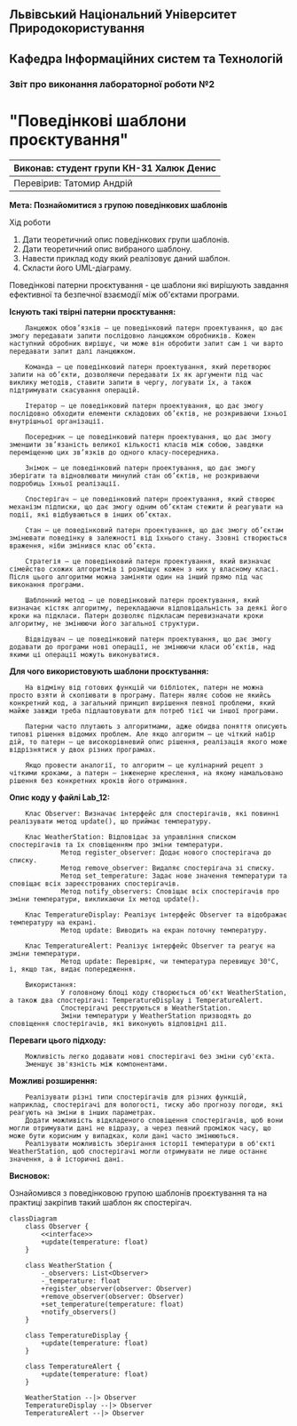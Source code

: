 ## Львівський Національний Університет Природокористування
## Кафедра Інформаційних систем та Технологій



### Звіт про виконання лабораторної роботи №2
# "Поведінкові шаблони проєктування"



| Виконав: студент групи КН-31 Халюк Денис |
|------------------------------------------|
| Перевірив: Татомир Андрій                |




**Мета: Познайомитися з групою поведінкових шаблонів**


Хід роботи

1. Дати теоретичний опис поведінкових групи шаблонів.
2. Дати теоретичний опис вибраного шаблону.
3. Навести приклад коду який реалізовує даний шаблон.
4. Скласти його UML-діаграму.

Поведінкові патерни проєктування - це шаблони які вирішують завдання ефективної та безпечної взаємодії між об'єктами програми.

**Існують такі твірні патерни проєктування:**

    	Ланцюжок обов’язків — це поведінковий патерн проектування, що дає змогу передавати запити послідовно ланцюжком обробників. Кожен наступний обробник вирішує, чи може він обробити запит сам і чи варто передавати запит далі ланцюжком.

    	Команда — це поведінковий патерн проектування, який перетворює запити на об’єкти, дозволяючи передавати їх як аргументи під час виклику методів, ставити запити в чергу, логувати їх, а також підтримувати скасування операцій.

    	Ітератор — це поведінковий патерн проектування, що дає змогу послідовно обходити елементи складових об’єктів, не розкриваючи їхньої внутрішньої організації.

    	Посередник — це поведінковий патерн проектування, що дає змогу зменшити зв’язаність великої кількості класів між собою, завдяки переміщенню цих зв’язків до одного класу-посередника.

    	Знімок — це поведінковий патерн проектування, що дає змогу зберігати та відновлювати минулий стан об’єктів, не розкриваючи подробиць їхньої реалізації.

    	Спостерігач — це поведінковий патерн проектування, який створює механізм підписки, що дає змогу одним об’єктам стежити й реагувати на події, які відбуваються в інших об’єктах.

    	Стан — це поведінковий патерн проектування, що дає змогу об’єктам змінювати поведінку в залежності від їхнього стану. Ззовні створюється враження, ніби змінився клас об’єкта.

    	Стратегія — це поведінковий патерн проектування, який визначає сімейство схожих алгоритмів і розміщує кожен з них у власному класі. Після цього алгоритми можна заміняти один на інший прямо під час виконання програми.

    	Шаблонний метод — це поведінковий патерн проектування, який визначає кістяк алгоритму, перекладаючи відповідальність за деякі його кроки на підкласи. Патерн дозволяє підкласам перевизначати кроки алгоритму, не змінюючи його загальної структури.

    	Відвідувач — це поведінковий патерн проектування, що дає змогу додавати до програми нові операції, не змінюючи класи об’єктів, над якими ці операції можуть виконуватися.

**Для чого використовують шаблони проєктування:**

    	На відміну від готових функцій чи бібліотек, патерн не можна просто взяти й скопіювати в програму. Патерн являє собою не якийсь конкретний код, а загальний принцип вирішення певної проблеми, який майже завжди треба підлаштовувати для потреб тієї чи іншої програми.

    	Патерни часто плутають з алгоритмами, адже обидва поняття описують типові рішення відомих проблем. Але якщо алгоритм — це чіткий набір дій, то патерн — це високорівневий опис рішення, реалізація якого може відрізнятися у двох різних програмах.

    	Якщо провести аналогії, то алгоритм — це кулінарний рецепт з чіткими кроками, а патерн — інженерне креслення, на якому намальовано рішення без конкретних кроків його отримання.

**Опис коду у файлі Lab_12:**

    	Клас Observer: Визначає інтерфейс для спостерігачів, які повинні реалізувати метод update(), що приймає температуру.

    	Клас WeatherStation: Відповідає за управління списком спостерігачів та їх сповіщенням про зміни температури.
                 Метод register_observer: Додає нового спостерігача до списку.
                 Метод remove_observer: Видаляє спостерігача зі списку.
                 Метод set_temperature: Задає нове значення температури та сповіщає всіх зареєстрованих спостерігачів.
                 Метод notify_observers: Сповіщає всіх спостерігачів про зміни температури, викликаючи їх метод update().

    	Клас TemperatureDisplay: Реалізує інтерфейс Observer та відображає температуру на екрані.
                 Метод update: Виводить на екран поточну температуру.

    	Клас TemperatureAlert: Реалізує інтерфейс Observer та реагує на зміни температури.
                 Метод update: Перевіряє, чи температура перевищує 30°C, і, якщо так, видає попередження.

    	Використання:
                 У головному блоці коду створюється об'єкт WeatherStation, а також два спостерігачі: TemperatureDisplay і TemperatureAlert.
                 Спостерігачі реєструються в WeatherStation.
                 Зміни температури у WeatherStation призводять до сповіщення спостерігачів, які виконують відповідні дії.

**Переваги цього підходу:**

    	Можливість легко додавати нові спостерігачі без зміни суб'єкта.
    	Зменшує зв'язність між компонентами.
**Можливі розширення:**

    	Реалізувати різні типи спостерігачів для різних функцій, наприклад, спостерігачі для вологості, тиску або прогнозу погоди, які реагують на зміни в інших параметрах.
    	Додати можливість відкладеного сповіщення спостерігачів, щоб вони могли отримувати дані не відразу, а через певний проміжок часу, що може бути корисним у випадках, коли дані часто змінюються.
    	Реалізувати можливість зберігання історії температури в об'єкті WeatherStation, щоб спостерігачі могли отримувати не лише останнє значення, а й історичні дані.

**Висновок:**

Ознайомився з поведінковою групою шаблонів проєктування та на практиці закріпив такий шаблон як спостерігач.

```mermaid
classDiagram
    class Observer {
        <<interface>>
        +update(temperature: float)
    }

    class WeatherStation {
        -_observers: List<Observer>
        -_temperature: float
        +register_observer(observer: Observer)
        +remove_observer(observer: Observer)
        +set_temperature(temperature: float)
        +notify_observers()
    }

    class TemperatureDisplay {
        +update(temperature: float)
    }

    class TemperatureAlert {
        +update(temperature: float)
    }

    WeatherStation --|> Observer
    TemperatureDisplay --|> Observer
    TemperatureAlert --|> Observer



